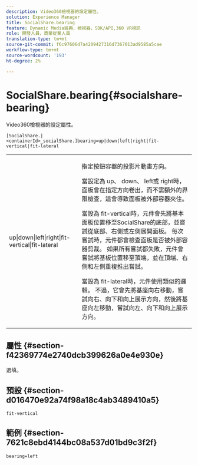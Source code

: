 ```yaml
---
description: Video360檢視器的設定屬性。
solution: Experience Manager
title: SocialShare.bearing
feature: Dynamic Media經典，檢視器，SDK/API,360 VR視訊
role: 開發人員，商業從業人員
translation-type: tm+mt
source-git-commit: f6c97606d7a4209427316d7367013ad9585a5cae
workflow-type: tm+mt
source-wordcount: '193'
ht-degree: 2%

---
```



# SocialShare.bearing{#socialshare-bearing}

Video360檢視器的設定屬性。

`[SocialShare.|<containerId>_socialShare.]bearing=up|down|left|right|fit-vertical|fit-lateral`

<table id="table_C616483932C2482CA9794DDD7313FD7C"> 
 <tbody> 
  <tr> 
   <td colname="col1"> <p> <span class="codeph"> up|down|left|right|fit-vertical|fit-lateral</span> </p> </td> 
   <td colname="col2"> <p> 指定按鈕容器的投影片動畫方向。 </p> <p> 當設定為<span class="codeph"> up</span>、<span class="codeph"> down</span>、<span class="codeph"> left</span>或<span class="codeph"> right</span>時，面板會在指定方向卷出，而不需額外的界限檢查，這會導致面板被外部容器夾住。 </p> <p>當設為<span class="codeph"> fit-vertical</span>時，元件會先將基本面板位置移至SocialShare的底部，並嘗試從底部、右側或左側展開面板。 每次嘗試時，元件都會檢查面板是否被外部容器剪裁。 如果所有嘗試都失敗，元件會嘗試將基板位置移至頂端，並在頂端、右側和左側重複推出嘗試。 </p> <p>當設為<span class="codeph"> fit-lateral</span>時，元件使用類似的邏輯。 不過，它會先將基座向右移動，嘗試向右、向下和向上展示方向，然後將基座向左移動，嘗試向左、向下和向上展示方向。 </p> </td> 
  </tr> 
 </tbody> 
</table>

## 屬性 {#section-f42369774e2740dcb399626a0e4e930e}

選填。

## 預設 {#section-d016470e92a74f98a18c4ab3489410a5}

`fit-vertical`

## 範例 {#section-7621c8ebd4144bc08a537d01bd9c3f2f}

```
bearing=left
```

